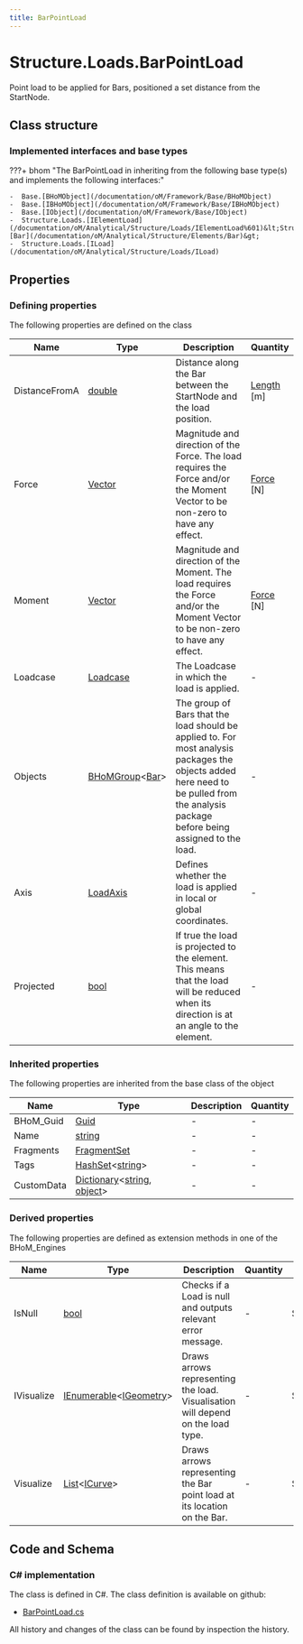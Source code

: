```yaml
---
title: BarPointLoad
---
```


# Structure.Loads.BarPointLoad

Point load to be applied for Bars, positioned a set distance from the StartNode.

## Class structure

### Implemented interfaces and base types

???+ bhom "The BarPointLoad in inheriting from the following base type(s) and implements the following interfaces:"

    -  Base.[BHoMObject](/documentation/oM/Framework/Base/BHoMObject)
    -  Base.[IBHoMObject](/documentation/oM/Framework/Base/IBHoMObject)
    -  Base.[IObject](/documentation/oM/Framework/Base/IObject)
    -  Structure.Loads.[IElementLoad](/documentation/oM/Analytical/Structure/Loads/IElementLoad%601)&lt;Structure.Elements.[Bar](/documentation/oM/Analytical/Structure/Elements/Bar)&gt;
    -  Structure.Loads.[ILoad](/documentation/oM/Analytical/Structure/Loads/ILoad)


## Properties



### Defining properties

The following properties are defined on the class

| Name             | Type             | Description      | Quantity         |
|------------------|------------------|------------------|------------------|
| DistanceFromA | [double](https://learn.microsoft.com/en-us/dotnet/api/System.Double?view=netstandard-2.0) | Distance along the Bar between the StartNode and the load position. | [Length](/documentation/oM/Dimensional/Quantities/Attributes/Length) [m] |
| Force | [Vector](/documentation/oM/Dimensional/Geometry/Vector) | Magnitude and direction of the Force. The load requires the Force and/or the Moment Vector to be non-zero to have any effect. | [Force](/documentation/oM/Dimensional/Quantities/Attributes/Force) [N] |
| Moment | [Vector](/documentation/oM/Dimensional/Geometry/Vector) | Magnitude and direction of the Moment. The load requires the Force and/or the Moment Vector to be non-zero to have any effect. | [Force](/documentation/oM/Dimensional/Quantities/Attributes/Force) [N] |
| Loadcase | [Loadcase](/documentation/oM/Analytical/Structure/Loads/Loadcase) | The Loadcase in which the load is applied. | - |
| Objects | [BHoMGroup](/documentation/oM/Framework/Base/BHoMGroup%601)&lt;[Bar](/documentation/oM/Analytical/Structure/Elements/Bar)&gt; | The group of Bars that the load should be applied to. For most analysis packages the objects added here need to be pulled from the analysis package before being assigned to the load. | - |
| Axis | [LoadAxis](/documentation/oM/Analytical/Structure/Loads/LoadAxis) | Defines whether the load is applied in local or global coordinates. | - |
| Projected | [bool](https://learn.microsoft.com/en-us/dotnet/api/System.Boolean?view=netstandard-2.0) | If true the load is projected to the element. This means that the load will be reduced when its direction is at an angle to the element. | - |


### Inherited properties
The following properties are inherited from the base class of the object

| Name             | Type             | Description      | Quantity         |
|------------------|------------------|------------------|------------------|
| BHoM_Guid | [Guid](https://learn.microsoft.com/en-us/dotnet/api/System.Guid?view=netstandard-2.0) | - | - |
| Name | [string](https://learn.microsoft.com/en-us/dotnet/api/System.String?view=netstandard-2.0) | - | - |
| Fragments | [FragmentSet](/documentation/oM/Framework/Base/FragmentSet) | - | - |
| Tags | [HashSet](https://learn.microsoft.com/en-us/dotnet/api/System.Collections.Generic.HashSet-1?view=netstandard-2.0)&lt;[string](https://learn.microsoft.com/en-us/dotnet/api/System.String?view=netstandard-2.0)&gt; | - | - |
| CustomData | [Dictionary](https://learn.microsoft.com/en-us/dotnet/api/System.Collections.Generic.Dictionary-2?view=netstandard-2.0)&lt;[string](https://learn.microsoft.com/en-us/dotnet/api/System.String?view=netstandard-2.0), [object](https://learn.microsoft.com/en-us/dotnet/api/System.Object?view=netstandard-2.0)&gt; | - | - |


### Derived properties

The following properties are defined as extension methods in one of the BHoM_Engines

| Name             | Type             | Description      | Quantity         | Engine           |
|------------------|------------------|------------------|------------------|------------------|
| IsNull | [bool](https://learn.microsoft.com/en-us/dotnet/api/System.Boolean?view=netstandard-2.0) | Checks if a Load is null and outputs relevant error message. | - | Structure_Engine |
| IVisualize | [IEnumerable](https://learn.microsoft.com/en-us/dotnet/api/System.Collections.Generic.IEnumerable-1?view=netstandard-2.0)&lt;[IGeometry](/documentation/oM/Dimensional/Geometry/IGeometry)&gt; | Draws arrows representing the load. Visualisation will depend on the load type. | - | Structure_Engine |
| Visualize | [List](https://learn.microsoft.com/en-us/dotnet/api/System.Collections.Generic.List-1?view=netstandard-2.0)&lt;[ICurve](/documentation/oM/Dimensional/Geometry/ICurve)&gt; | Draws arrows representing the Bar point load at its location on the Bar. | - | Structure_Engine |


## Code and Schema

### C# implementation

The class is defined in C#. The class definition is available on github:

- [BarPointLoad.cs](https://github.com/BHoM/BHoM/blob/develop/Structure_oM/Loads\BarPointLoad.cs)

All history and changes of the class can be found by inspection the history.
